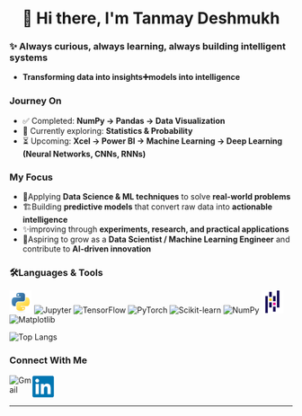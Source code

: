 
<h1 align="center"> 👋 Hi there, I'm Tanmay Deshmukh</h1>

### ✨ Always curious, always learning, always building intelligent systems 
- **Transforming data into insights➕models into intelligence** 

### Journey On 
- ✅ Completed: **NumPy -> Pandas -> Data Visualization**  
- 🔄 Currently exploring: **Statistics & Probability**  
- ⏳ Upcoming: **Xcel -> Power BI -> Machine Learning -> Deep Learning (Neural Networks, CNNs, RNNs)**  


### My Focus
- 🎯Applying **Data Science & ML techniques** to solve **real-world problems**
- 🏗Building **predictive models** that convert raw data into **actionable intelligence**
- ✨improving through **experiments, research, and practical applications**
- 🌟Aspiring to grow as a **Data Scientist / Machine Learning Engineer** and contribute to **AI-driven innovation**  


### 🛠Languages & Tools  

<p align="left">
  <img src="https://raw.githubusercontent.com/devicons/devicon/master/icons/python/python-original.svg" alt="Python" width="40" height="40"/>
  <img src="https://upload.wikimedia.org/wikipedia/commons/thumb/3/38/Jupyter_logo.svg/883px-Jupyter_logo.svg.png" alt="Jupyter" width="40" height="40"/>
  <img src="https://images.icon-icons.com/2699/PNG/512/tensorflow_logo_icon_168671.png" alt="TensorFlow" width="40" height="40"/>
  <img src="https://upload.wikimedia.org/wikipedia/commons/9/96/Pytorch_logo.png" alt="PyTorch" width="40" height="40"/>
  <img src="https://upload.wikimedia.org/wikipedia/commons/0/05/Scikit_learn_logo_small.svg" alt="Scikit-learn" width="40" height="40"/>
  <img src="https://media.licdn.com/dms/image/v2/D5612AQEoGFMdUVhXxQ/article-cover_image-shrink_600_2000/article-cover_image-shrink_600_2000/0/1728396933575?e=2147483647&v=beta&t=zHr6cQaUNjORkL220KrvVxE1e_Zrso7YH9sdedPD6_s" alt="NumPy" width="70" height="70"/>
  <img src="https://raw.githubusercontent.com/devicons/devicon/master/icons/pandas/pandas-original.svg" alt="Pandas" width="40" height="40"/>
  <img src="https://upload.wikimedia.org/wikipedia/commons/8/84/Matplotlib_icon.svg" alt="Matplotlib" width="40" height="40"/>
  
  
  
</p>



  <img src="https://github-readme-stats.vercel.app/api/top-langs/?username=Deshvan11&layout=compact&theme=tokyonight&hide_border=true" alt="Top Langs" height="150"/>



### Connect With Me  

<p align="left">
  <a href="https://www.linkedin.com/in/tanmay-deshmukh-367a07259" target="blank">
    <img align="center" src="https://raw.githubusercontent.com/devicons/devicon/master/icons/linkedin/linkedin-original.svg" alt="LinkedIn" width="40" height="40"/>
  </a>
  <a href="mailto:tndeshmukh11@gmail.com" target="blank">
    <img align="left" src="https://upload.wikimedia.org/wikipedia/commons/4/4e/Gmail_Icon.png" alt="Gmail" width="40" height="40"/>
  </a>
</p>

---

 
